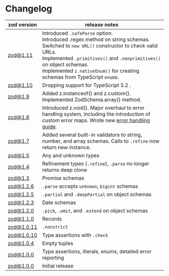 # Changelog

| zod version | release notes                                                                                                                                                                                                                                                                                     |
| ----------- | ------------------------------------------------------------------------------------------------------------------------------------------------------------------------------------------------------------------------------------------------------------------------------------------------- |
| zod@1.11    | Introduced `.safeParse` option.<br>Introduced .regex method on string schemas.<br>Switched to `new URL()` constructor to check valid URLs.<br>Implemented `.primitives()` and `.nonprimitives()` on object schemas.<br>Implemented `z.nativeEnum()` for creating schemas from TypeScript `enum`s. |
| zod@1.10    | Dropping support for TypeScript 3.2 .                                                                                                                                                                                                                                                             |
| zod@1.9     | Added z.instanceof() and z.custom(). Implemented ZodSchema.array() method.                                                                                                                                                                                                                        |
| zod@1.8     | Introduced z.void(). Major overhaul to error handling system, including the introduction of custom error maps. Wrote new [error handling guide](https://github.com/vriad/zod/blob/master/ERROR_HANDLING.md).                                                                                      |
| zod@1.7     | Added several built-in validators to string, number, and array schemas. Calls to `.refine` now return new instance.                                                                                                                                                                               |
| zod@1.5     | Any and unknown types                                                                                                                                                                                                                                                                             |
| zod@1.4     | Refinement types (`.refine`), `.parse` no longer returns deep clone                                                                                                                                                                                                                               |
| zod@1.3     | Promise schemas                                                                                                                                                                                                                                                                                   |
| zod@1.2.6   | `.parse` accepts `unknown`, `bigint` schemas                                                                                                                                                                                                                                                      |
| zod@1.2.5   | `.partial` and `.deepPartial` on object schemas                                                                                                                                                                                                                                                   |
| zod@1.2.3   | Date schemas                                                                                                                                                                                                                                                                                      |
| zod@1.2.0   | `.pick`, `.omit`, and `.extend` on object schemas                                                                                                                                                                                                                                                 |
| zod@1.1.0   | Records                                                                                                                                                                                                                                                                                           |
| zod@1.0.11  | `.nonstrict`                                                                                                                                                                                                                                                                                      |
| zod@1.0.10  | Type assertions with `.check`                                                                                                                                                                                                                                                                     |
| zod@1.0.4   | Empty tuples                                                                                                                                                                                                                                                                                      |
| zod@1.0.0   | Type assertions, literals, enums, detailed error reporting                                                                                                                                                                                                                                        |
| zod@1.0.0   | Initial release                                                                                                                                                                                                                                                                                   |
